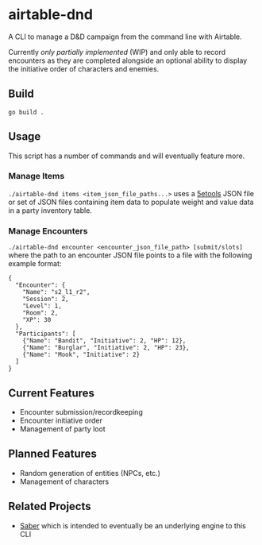 # airtable-dnd
A CLI to manage a D&amp;D campaign from the command line with Airtable.

Currently *only partially implemented* (WIP) and only able to record encounters
as they are completed alongside an optional ability to display the initiative
order of characters and enemies.

## Build

`go build .`

## Usage

This script has a number of commands and will eventually feature more.

### Manage Items

`./airtable-dnd items <item_json_file_paths...>` uses
a [5etools](https://5etools.com/) JSON file or set of JSON files containing item
data to populate weight and value data in a party inventory table.

### Manage Encounters

`./airtable-dnd encounter <encounter_json_file_path> [submit/slots]` where the
path to an encounter JSON file points to a file with the following example
format:

```
{
  "Encounter": {
    "Name": "s2_l1_r2",
    "Session": 2,
    "Level": 1,
    "Room": 2,
    "XP": 30
  },
  "Participants": [
    {"Name": "Bandit", "Initiative": 2, "HP": 12},
    {"Name": "Burglar", "Initiative": 2, "HP": 23},
    {"Name": "Mook", "Initiative": 2}
  ]
}
```

## Current Features

  - Encounter submission/recordkeeping
  - Encounter initiative order
  - Management of party loot

## Planned Features

- Random generation of entities (NPCs, etc.)
- Management of characters

## Related Projects

  - [Saber](https://github.com/alexSafatli/saber) which is intended to eventually be an underlying engine to this CLI
